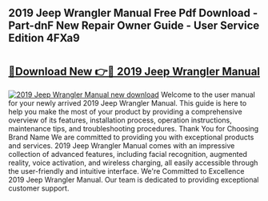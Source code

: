 ## 2019 Jeep Wrangler Manual Free Pdf Download - Part-dnF New Repair Owner Guide - User Service Edition 4FXa9

# <h2><a href="http://bc12905.oget.top/?id=2019+Jeep+Wrangler+Manual">🔗Download New 👉🔴 2019 Jeep Wrangler Manual</a></h2>

[![2019 Jeep Wrangler Manual new download](https://i.imgur.com/5g1atiW.png)](http://bc12905.oget.top/?id=2019+Jeep+Wrangler+Manual)
Welcome to the user manual for your newly arrived 2019 Jeep Wrangler Manual. This guide is here to help you make the most of your product by providing a comprehensive overview of its features, installation process, operation instructions, maintenance tips, and troubleshooting procedures. Thank You for Choosing Brand Name We are committed to providing you with exceptional products and services. 2019 Jeep Wrangler Manual comes with an impressive collection of advanced features, including facial recognition, augmented reality, voice activation, and wireless charging, all easily accessible through the user-friendly and intuitive interface. We're Committed to Excellence 2019 Jeep Wrangler Manual. Our team is dedicated to providing exceptional customer support.
